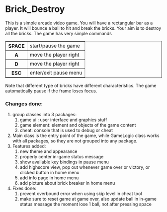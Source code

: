 # Brick_Destroy

This is a simple arcade video game.
You will have a rectangular bar as a player.
It will bounce a ball to hit and break the bricks.
Your aim is to destroy all the bricks.
The game has very simple commands
<br><table border='1'><tr><th>SPACE</th><td>start/pause the game</td></tr>
<tr><th>A</th><td>move the player right</td></tr>
<tr><th>D</th><td>move the player right</td></tr>
<tr><th>ESC</th><td>enter/exit pause menu</td></tr></table>
Note that different type of bricks have different characteristics.
The game automatically pause if the frame loses focus.


### Changes done:
1. group classes into 3 packages:
   1. game ui : user interface and graphics stuff 
   2. game element: element and objects of the game content 
   3. cheat: console that is used to debug or cheat
2. Main class is the entry point of the game, while GameLogic class works with all packages, so they are not grouped into any package.
3. Features added:
   1. new theme and appearance
   2. properly center in-game status message
   3. show available key bindings in pause menu
   4. add highscore view, pop out whenever game over or victory, or clicked button in home menu
   5. add info page in home menu
   6. add picture about brick breaker in home menu
4. Fixes done:
   1. prevent overbound error when using skip level in cheat tool
   2. make sure to reset game at game over, also update ball in in-game status message the moment lose 1 ball, not after pressing space

